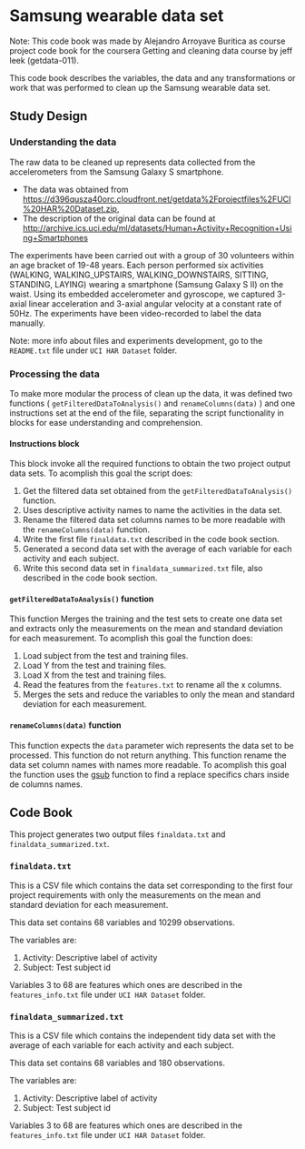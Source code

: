 Samsung wearable data set
=====================

Note: This code book was made by Alejandro Arroyave Buritica as course project code book for the coursera Getting and cleaning data course by jeff leek (getdata-011).

This code book describes the variables, the data and any transformations or work that was performed to clean up the Samsung wearable data set.

## Study Design

### Understanding the data
The raw data to be cleaned up represents data collected from the accelerometers from the Samsung Galaxy S smartphone.
* The data was obtained from https://d396qusza40orc.cloudfront.net/getdata%2Fprojectfiles%2FUCI%20HAR%20Dataset.zip,
* The description of the original data can be found at http://archive.ics.uci.edu/ml/datasets/Human+Activity+Recognition+Using+Smartphones

The experiments have been carried out with a group of 30 volunteers within an age bracket of 19-48 years. Each person performed six activities (WALKING, WALKING_UPSTAIRS, WALKING_DOWNSTAIRS, SITTING, STANDING, LAYING) wearing a smartphone (Samsung Galaxy S II) on the waist. Using its embedded accelerometer and gyroscope, we captured 3-axial linear acceleration and 3-axial angular velocity at a constant rate of 50Hz. The experiments have been video-recorded to label the data manually.

Note: more info about files and experiments development, go to the ```README.txt``` file under ```UCI HAR Dataset``` folder.

### Processing the data

To make more modular the process of clean up the data, it was defined two functions ( ```getFilteredDataToAnalysis()``` and ```renameColumns(data)``` ) 
and one instructions set at the end of the file, separating the script functionality in blocks
for ease understanding and comprehension.

#### Instructions block
This block invoke all the required functions to obtain the two project output data sets. To acomplish this goal the script does:

1. Get the filtered data set obtained from the ```getFilteredDataToAnalysis()``` function.
2. Uses descriptive activity names to name the activities in the data set.
3. Rename the filtered data set columns names to be more readable with the ```renameColumns(data)``` function.
4. Write the first file ```finaldata.txt``` described in the code book section.
5. Generated a second data set with the average of each variable for each activity and each subject.
6. Write this second data set in ```finaldata_summarized.txt``` file, also described in the code book section.

#### ```getFilteredDataToAnalysis()``` function
This function Merges the training and the test sets to create one data set and
extracts only the measurements on the mean and standard deviation for each measurement. 
To acomplish this goal the function does:

1. Load subject from the test and training files.
2. Load Y from the test and training files.
3. Load X from the test and training files.
4. Read the features from the ```features.txt``` to rename all the x columns.
5. Merges the sets and reduce the variables to only the mean and standard deviation for each measurement.

#### ```renameColumns(data)``` function
This function expects the ```data``` parameter wich represents the data set to be processed. This function do not return anything.
This function rename the data set column names with names more readable.
To acomplish this goal the function uses the [gsub] function to find a replace specifics chars inside de columns names.

[gsub]:http://stat.ethz.ch/R-manual/R-devel/library/base/html/grep.html

## Code Book
This project generates two output files ```finaldata.txt``` and ```finaldata_summarized.txt```.

### ```finaldata.txt``` 
This is a CSV file which contains the data set corresponding to the first four project requirements with only the measurements on the mean and standard deviation for each measurement.

This data set contains 68 variables and 10299 observations.

The variables are:

1. Activity: Descriptive label of activity
2. Subject: Test subject id

Variables 3 to 68 are features which ones are described in the ```features_info.txt``` file under ```UCI HAR Dataset``` folder.

### ```finaldata_summarized.txt``` 
This is a CSV file which contains the independent tidy data set with the average of each variable for each activity and each subject.

This data set contains 68 variables and 180 observations.

The variables are:

1. Activity: Descriptive label of activity
2. Subject: Test subject id

Variables 3 to 68 are features which ones are described in the ```features_info.txt``` file under ```UCI HAR Dataset``` folder.


